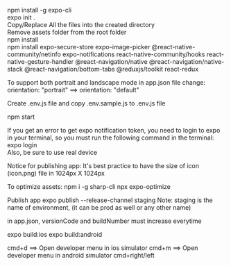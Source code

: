 npm install -g expo-cli </br>
expo init . </br>
Copy/Replace All the files into the created directory </br>
Remove assets folder from the root folder </br>
npm install <br/>
npm install expo-secure-store expo-image-picker @react-native-community/netinfo expo-notifications react-native-community/hooks react-native-gesture-handler @react-navigation/native @react-navigation/native-stack @react-navigation/bottom-tabs @reduxjs/toolkit react-redux <br/>

To support both portrait and landscape mode in app.json file change: <br/>
orientation: "portrait" ==> orientation: "default" <br/>

Create .env.js file and copy .env.sample.js to .env.js file <br/>

npm start

If you get an error to get expo notification token, you need to login to expo in your terminal, so you must run the following command in the terminal: <br/>
expo login <br/>
Also, be sure to use real device <br/>

Notice for publishing app:
It's best practice to have the size of icon (icon.png) file in 1024px X 1024px

To optimize assets:
npm i -g sharp-cli
npx expo-optimize

Publish app
expo publish --release-channel staging
Note: staging is the name of environment, (it can be prod as well or any other name)

in app.json, versionCode and buildNumber
must increase everytime

expo build:ios
expo build:android

cmd+d ==> Open developer menu in ios simulator
cmd+m ==> Open developer menu in android simulator
cmd+right/left
